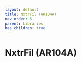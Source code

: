 ```yaml
---
layout: default
title: NxtrFil (AR104A)
nav_order: 6
parent: Libraries
has_children: true
---
```

# NxtrFil (AR104A)
